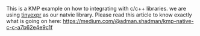 This is a KMP example on how to integrating with c/c++ libraries. we are using [tinyexpr](https://github.com/codeplea/tinyexpr) as our natvie library. 
Please read this article to know exactly what is going on here:
https://medium.com/@adman.shadman/kmp-native-c-c-a7b62e4e9c1f
